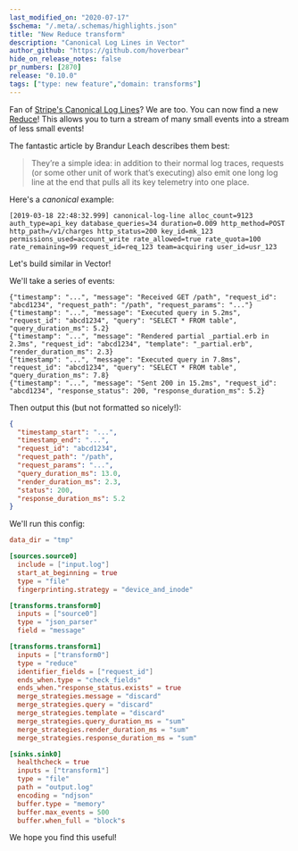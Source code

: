 ```yaml
---
last_modified_on: "2020-07-17"
$schema: "/.meta/.schemas/highlights.json"
title: "New Reduce transform"
description: "Canonical Log Lines in Vector"
author_github: "https://github.com/hoverbear"
hide_on_release_notes: false
pr_numbers: [2870]
release: "0.10.0"
tags: ["type: new feature","domain: transforms"]
---
```


Fan of [Stripe's Canonical Log Lines][urls.stripe_blog_canonical_log_lines]? We are too. You can now find a new
[Reduce][docs.transforms.reduce]! This allows you to turn a stream of many small events into a stream of
less small events!

The fantastic article by Brandur Leach describes them best:

> They’re a simple idea: in addition to their normal log traces, requests (or some other unit of work that’s executing)
> also emit one long log line at the end that pulls all its key telemetry into one place.

Here's a *canonical* example:

```log
[2019-03-18 22:48:32.999] canonical-log-line alloc_count=9123 auth_type=api_key database_queries=34 duration=0.009 http_method=POST http_path=/v1/charges http_status=200 key_id=mk_123 permissions_used=account_write rate_allowed=true rate_quota=100 rate_remaining=99 request_id=req_123 team=acquiring user_id=usr_123
```

Let's build similar in Vector!

We'll take a series of events:

```log file=input.log
{"timestamp": "...", "message": "Received GET /path", "request_id": "abcd1234", "request_path": "/path", "request_params": "..."}
{"timestamp": "...", "message": "Executed query in 5.2ms", "request_id": "abcd1234", "query": "SELECT * FROM table", "query_duration_ms": 5.2}
{"timestamp": "...", "message": "Rendered partial _partial.erb in 2.3ms", "request_id": "abcd1234", "template": "_partial.erb", "render_duration_ms": 2.3}
{"timestamp": "...", "message": "Executed query in 7.8ms", "request_id": "abcd1234", "query": "SELECT * FROM table", "query_duration_ms": 7.8}
{"timestamp": "...", "message": "Sent 200 in 15.2ms", "request_id": "abcd1234", "response_status": 200, "response_duration_ms": 5.2}
```

Then output this (but not formatted so nicely!):

```json file=output.log
{
  "timestamp_start": "...",
  "timestamp_end": "...",
  "request_id": "abcd1234",
  "request_path": "/path",
  "request_params": "...",
  "query_duration_ms": 13.0,
  "render_duration_ms": 2.3,
  "status": 200,
  "response_duration_ms": 5.2
}
```

We'll run this config:

```toml file=vector.toml
data_dir = "tmp"

[sources.source0]
  include = ["input.log"]
  start_at_beginning = true
  type = "file"
  fingerprinting.strategy = "device_and_inode"

[transforms.transform0]
  inputs = ["source0"]
  type = "json_parser"
  field = "message"

[transforms.transform1]
  inputs = ["transform0"]
  type = "reduce"
  identifier_fields = ["request_id"]
  ends_when.type = "check_fields"
  ends_when."response_status.exists" = true
  merge_strategies.message = "discard"
  merge_strategies.query = "discard"
  merge_strategies.template = "discard"
  merge_strategies.query_duration_ms = "sum"
  merge_strategies.render_duration_ms = "sum"
  merge_strategies.response_duration_ms = "sum"

[sinks.sink0]
  healthcheck = true
  inputs = ["transform1"]
  type = "file"
  path = "output.log"
  encoding = "ndjson"
  buffer.type = "memory"
  buffer.max_events = 500
  buffer.when_full = "block"s
```

We hope you find this useful!

[docs.transforms.reduce]: /docs/reference/transforms/reduce/
[urls.stripe_blog_canonical_log_lines]: https://stripe.com/blog/canonical-log-lines
